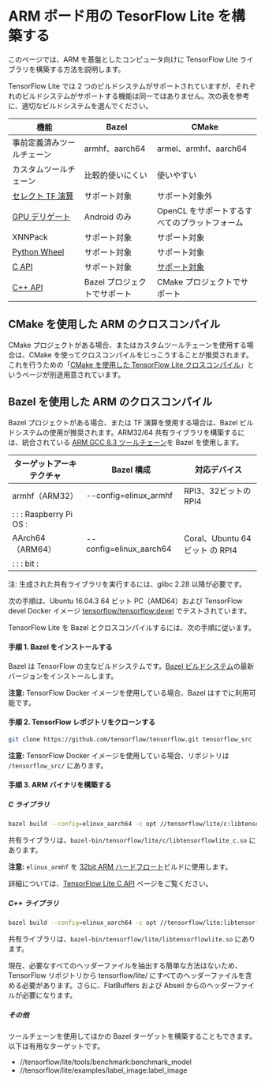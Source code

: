 # ARM ボード用の TesorFlow Lite を構築する

このページでは、ARM を基盤としたコンピュータ向けに TensorFlow Lite ライブラリを構築する方法を説明します。

TensorFlow Lite では 2 つのビルドシステムがサポートされていますが、それぞれのビルドシステムがサポートする機能は同一ではありません。次の表を参考に、適切なビルドシステムを選んでください。

機能 | Bazel | CMake
--- | --- | ---
事前定義済みツールチェーン | armhf、aarch64 | armel、armhf、aarch64
カスタムツールチェーン | 比較的使いにくい | 使いやすい
[セレクト TF 演算](https://www.tensorflow.org/lite/guide/ops_select) | サポート対象 | サポート対象外
[GPU デリゲート](https://www.tensorflow.org/lite/performance/gpu) | Android のみ | OpenCL をサポートするすべてのプラットフォーム
XNNPack | サポート対象 | サポート対象
[Python Wheel](https://www.tensorflow.org/lite/guide/build_cmake_pip) | サポート対象 | サポート対象
[C API](https://github.com/tensorflow/tensorflow/blob/master/tensorflow/lite/c/README.md) | サポート対象 | [サポート対象](https://www.tensorflow.org/lite/guide/build_cmake#build_tensorflow_lite_c_library)
[C++ API](https://www.tensorflow.org/lite/guide/inference#load_and_run_a_model_in_c) | Bazel プロジェクトでサポート | CMake プロジェクトでサポート

## CMake を使用した ARM のクロスコンパイル

CMake プロジェクトがある場合、またはカスタムツールチェーンを使用する場合は、CMake を使ってクロスコンパイルをじっこうすることが推奨されます。これを行うための「[CMake を使用した TensorFlow Lite クロスコンパイル](https://www.tensorflow.org/lite/guide/build_cmake_arm)」というページが別途用意されています。

## Bazel を使用した ARM のクロスコンパイル

Bazel プロジェクトがある場合、または TF 演算を使用する場合は、Bazel ビルドシステムの使用が推奨されます。ARM32/64 共有ライブラリを構築するには、統合されている [ARM GCC 8.3 ツールチェーン](https://github.com/tensorflow/tensorflow/tree/master/third_party/toolchains/embedded/arm-linux)を Bazel を使用します。

ターゲットアーキテクチャ | Bazel 構成 | 対応デバイス
--- | --- | ---
armhf（ARM32） | --config=elinux_armhf | RPI3、32ビットの RPI4
:                     :                         : Raspberry Pi OS            : |  |
AArch64（ARM64） | --config=elinux_aarch64 | Coral、Ubuntu 64ビット の RPI4
:                     :                         : bit                        : |  |

注: 生成された共有ライブラリを実行するには、glibc 2.28 以降が必要です。

次の手順は、Ubuntu 16.04.3 64 ビット PC（AMD64）および TensorFlow devel Docker イメージ [tensorflow/tensorflow:devel](https://hub.docker.com/r/tensorflow/tensorflow/tags/) でテストされています。

TensorFlow Lite を Bazel とクロスコンパイルするには、次の手順に従います。

#### 手順 1. Bazel をインストールする

Bazel は TensorFlow の主なビルドシステムです。[Bazel ビルドシステム](https://bazel.build/versions/master/docs/install.html)の最新バージョンをインストールします。

**注意:** TensorFlow Docker イメージを使用している場合、Bazel はすでに利用可能です。

#### 手順 2. TensorFlow レポジトリをクローンする

```sh
git clone https://github.com/tensorflow/tensorflow.git tensorflow_src
```

**注意:** TensorFlow Docker イメージを使用している場合、リポジトリは `/tensorflow_src/` にあります。

#### 手順 3. ARM バイナリを構築する

##### C ライブラリ

```bash
bazel build --config=elinux_aarch64 -c opt //tensorflow/lite/c:libtensorflowlite_c.so
```

共有ライブラリは、`bazel-bin/tensorflow/lite/c/libtensorflowlite_c.so` にあります。

**注意:** `elinux_armhf` を [32bit ARM ハードフロート](https://wiki.debian.org/ArmHardFloatPort)ビルドに使用します。

詳細については、[TensorFlow Lite C API](https://github.com/tensorflow/tensorflow/blob/master/tensorflow/lite/c/README.md) ページをご覧ください。

##### C++ ライブラリ

```bash
bazel build --config=elinux_aarch64 -c opt //tensorflow/lite:libtensorflowlite.so
```

共有ライブラリは、`bazel-bin/tensorflow/lite/libtensorflowlite.so` にあります。

現在、必要なすべてのヘッダーファイルを抽出する簡単な方法はないため、TensorFlow リポジトリから tensorflow/lite/ にすべてのヘッダーファイルを含める必要があります。さらに、FlatBuffers および Abseil からのヘッダーファイルが必要になります。

##### その他

ツールチェーンを使用してほかの Bazel ターゲットを構築することもできます。 以下は有用なターゲットです。

- //tensorflow/lite/tools/benchmark:benchmark_model
- //tensorflow/lite/examples/label_image:label_image
